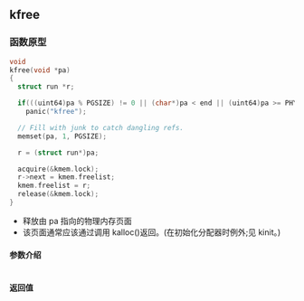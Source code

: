 ## kfree

### 函数原型

```c
void
kfree(void *pa)
{
  struct run *r;

  if(((uint64)pa % PGSIZE) != 0 || (char*)pa < end || (uint64)pa >= PHYSTOP)
    panic("kfree");

  // Fill with junk to catch dangling refs.
  memset(pa, 1, PGSIZE);

  r = (struct run*)pa;

  acquire(&kmem.lock);
  r->next = kmem.freelist;
  kmem.freelist = r;
  release(&kmem.lock);
}
```

- 释放由 pa 指向的物理内存页面
- 该页面通常应该通过调用 kalloc()返回。(在初始化分配器时例外;见 kinit。)

#### 参数介绍
```c
```

#### 返回值
```c
```